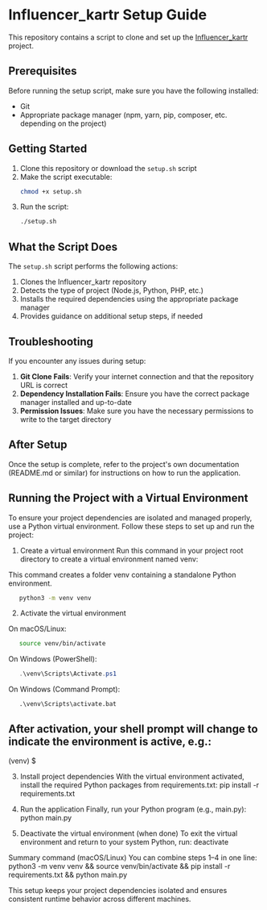 # Influencer_kartr Setup Guide

This repository contains a script to clone and set up the [Influencer_kartr](https://github.com/Shadowmage-commits/Influencer_kartr.git) project.

## Prerequisites

Before running the setup script, make sure you have the following installed:
- Git
- Appropriate package manager (npm, yarn, pip, composer, etc. depending on the project)

## Getting Started

1. Clone this repository or download the `setup.sh` script
2. Make the script executable:
   ```bash
   chmod +x setup.sh
   ```
3. Run the script:
   ```bash
   ./setup.sh
   ```

## What the Script Does

The `setup.sh` script performs the following actions:
1. Clones the Influencer_kartr repository
2. Detects the type of project (Node.js, Python, PHP, etc.)
3. Installs the required dependencies using the appropriate package manager
4. Provides guidance on additional setup steps, if needed

## Troubleshooting

If you encounter any issues during setup:

1. **Git Clone Fails**: Verify your internet connection and that the repository URL is correct
2. **Dependency Installation Fails**: Ensure you have the correct package manager installed and up-to-date
3. **Permission Issues**: Make sure you have the necessary permissions to write to the target directory

## After Setup

Once the setup is complete, refer to the project's own documentation (README.md or similar) for instructions on how to run the application.

## Running the Project with a Virtual Environment

To ensure your project dependencies are isolated and managed properly, use a Python virtual environment. Follow these steps to set up and run the project:

1. Create a virtual environment
Run this command in your project root directory to create a virtual environment named venv:

This command creates a folder venv containing a standalone Python environment.
   ```bash
      python3 -m venv venv
   ```
2. Activate the virtual environment

On macOS/Linux:
   ```bash
      source venv/bin/activate
   ```
On Windows (PowerShell):
   ```powershell
      .\venv\Scripts\Activate.ps1
   ```
On Windows (Command Prompt):
   ```text
      .\venv\Scripts\activate.bat
   ```
## After activation, your shell prompt will change to indicate the environment is active, e.g.:
   (venv) $

3. Install project dependencies
With the virtual environment activated, install the required Python packages from requirements.txt:
   pip install -r requirements.txt

4. Run the application
Finally, run your Python program (e.g., main.py):
   python main.py

5. Deactivate the virtual environment (when done)
To exit the virtual environment and return to your system Python, run:
   deactivate

Summary command (macOS/Linux)
You can combine steps 1–4 in one line:
   python3 -m venv venv && source venv/bin/activate && pip install -r requirements.txt && python main.py

This setup keeps your project dependencies isolated and ensures consistent runtime behavior across different machines.

